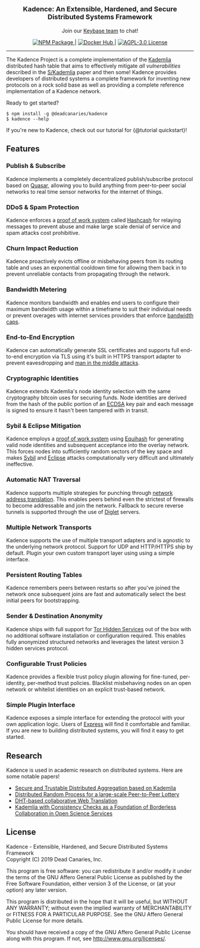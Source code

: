 <p style="font-size:18px" align="center"><strong>Kadence: An Extensible, Hardened, and Secure Distributed Systems Framework</strong></p>
<p align="center">
  Join our <a href="https://keybase.io/team/deadcanaries.kadence">Keybase team</a> to chat!
</p>
<div align="center">
  <a href="https://www.npmjs.com/package/@deadcanaries/kadence">
    <img src="https://img.shields.io/npm/v/@deadcanaries/kadence.svg?style=flat-square" alt="NPM Package">
  </a> | 
  <a href="https://hub.docker.com/r/deadcanaries/kadence">
    <img src="https://img.shields.io/docker/pulls/deadcanaries/kadence.svg?style=flat-square" alt="Docker Hub">
  </a> | 
  <a href="https://gitlab.com/deadcanaries/kadence/raw/master/LICENSE">
    <img src="https://img.shields.io/badge/license-AGPLv3-blue.svg?style=flat-square" alt="AGPL-3.0 License">
  </a>
</div>

---

The Kadence Project is a complete implementation of the 
[Kademlia](http://www.scs.stanford.edu/%7Edm/home/papers/kpos.pdf) distributed 
hash table that aims to effectively mitigate *all vulnerabilities* described in 
the [S/Kademlia](https://gnunet.org/sites/default/files/SKademlia2007.pdf) 
paper and then some! Kadence provides developers of distributed systems a 
complete framework for inventing new protocols on a rock solid base as well as 
providing a complete reference implementation of a Kadence network.

Ready to get started?

```
$ npm install -g @deadcanaries/kadence
$ kadence --help
```

If you're new to Kadence, check out our tutorial for {@tutorial quickstart}!

Features
--------

### Publish & Subscribe

Kadence implements a completely decentralized publish/subscribe protocol based 
on [Quasar](http://research.microsoft.com/en-us/um/people/saikat/pub/iptps08-quasar.pdf), 
allowing you to build anything from peer-to-peer social networks to real time 
sensor networks for the internet of things.

### DDoS & Spam Protection

Kadence enforces a [proof of work system](https://en.wikipedia.org/wiki/Proof-of-work_system) 
called [Hashcash](https://en.wikipedia.org/wiki/Hash_cash) for relaying 
messages to prevent abuse and make large scale denial of service and spam 
attacks cost prohibitive.

### Churn Impact Reduction

Kadence proactively evicts offline or misbehaving peers from its routing table 
and uses an exponential cooldown time for allowing them back in to prevent 
unreliable contacts from propagating through the network.

### Bandwidth Metering

Kadence monitors bandwidth and enables end users to configure their maximum 
bandwidth usage within a timeframe to suit their individual needs or prevent 
overages with internet services providers that enforce 
[bandwidth caps](https://en.wikipedia.org/wiki/Bandwidth_cap).

### End-to-End Encryption

Kadence can automatically generate SSL certificates and supports full 
end-to-end encryption via TLS using it's built in HTTPS transport adapter to 
prevent eavesdropping and [man in the middle attacks](https://en.wikipedia.org/wiki/Man-in-the-middle_attack).

### Cryptographic Identities

Kadence extends Kademlia's node identity selection with the same cryptography 
bitcoin uses for securing funds. Node identities are derived from the hash of 
the public portion of an [ECDSA](https://en.wikipedia.org/wiki/Elliptic_Curve_Digital_Signature_Algorithm) 
key pair and each message is signed to ensure it hasn't been tampered with in 
transit.

### Sybil & Eclipse Mitigation

Kadence employs a [proof of work system](https://en.wikipedia.org/wiki/Proof-of-work_system) 
using [Equihash](https://en.wikipedia.org/wiki/Equihash) for generating valid
node identities and subsequent acceptance into the overlay network. This 
forces nodes into sufficiently random sectors of the key space and makes 
[Sybil](https://en.wikipedia.org/wiki/Sybil_attack) and 
[Eclipse](http://www.eecs.harvard.edu/~mema/courses/cs264/papers/eclipse-infocom06.pdf) 
attacks computationally very difficult and ultimately ineffective.

### Automatic NAT Traversal

Kadence supports multiple strategies for punching through 
[network address translation](https://en.wikipedia.org/wiki/Network_address_translation). 
This enables peers behind even the strictest of firewalls to become addressable 
and join the network. Fallback to secure reverse tunnels is supported through 
the use of [Diglet](https://gitlab.com/em/diglet) servers.

### Multiple Network Transports

Kadence supports the use of multiple transport adapters and is agnostic to the 
underlying network protocol. Support for UDP and HTTP/HTTPS ship by default. 
Plugin your own custom transport layer using using a simple interface.

### Persistent Routing Tables

Kadence remembers peers between restarts so after you've joined the network once 
subsequent joins are fast and automatically select the best initial peers for 
bootstrapping.

### Sender & Destination Anonymity

Kadence ships with full support for 
[Tor Hidden Services](https://en.wikipedia.org/wiki/Tor_hidden_service) out of 
the box with no additional software installation or configuration required. 
This enables fully anonymized structured networks and leverages the latest 
version 3 hidden services protocol.

### Configurable Trust Policies

Kadence provides a flexible trust policy plugin allowing for fine-tuned, 
per-identity, per-method trust policies. Blacklist misbehaving nodes on an 
open network or whitelist identities on an explicit trust-based network.

### Simple Plugin Interface

Kadence exposes a simple interface for extending the protocol with your own 
application logic. Users of [Express](https://expressjs.com/) will find it 
comfortable and familiar. If you are new to building distributed systems, you 
will find it easy to get started.

Research
--------

Kadence is used in academic research on distributed systems. Here are some 
notable papers!

* [Secure and Trustable Distributed Aggregation based on Kademlia](https://arxiv.org/pdf/1709.03265.pdf)
* [Distributed Random Process for a large-scale Peer-to-Peer Lottery](https://hal.inria.fr/hal-01583824/document)
* [DHT-based collaborative Web Translation](https://etd.ohiolink.edu/!etd.send_file?accession=ucin1479821556144121&disposition=inline)
* [Kademlia with Consistency Checks as a Foundation of Borderless Collaboration in Open Science Services](https://www.sciencedirect.com/science/article/pii/S1877050916327041)

License
-------

Kadence - Extensible, Hardened, and Secure Distributed Systems Framework  
Copyright (C) 2019 Dead Canaries, Inc.

This program is free software: you can redistribute it and/or modify
it under the terms of the GNU Affero General Public License as published by
the Free Software Foundation, either version 3 of the License, or
(at your option) any later version.

This program is distributed in the hope that it will be useful,
but WITHOUT ANY WARRANTY; without even the implied warranty of
MERCHANTABILITY or FITNESS FOR A PARTICULAR PURPOSE.  See the
GNU Affero General Public License for more details.

You should have received a copy of the GNU Affero General Public License
along with this program.  If not, see <http://www.gnu.org/licenses/>.


